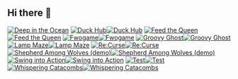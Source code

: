 ## Hi there 👋
<!-- BEGIN YOUTUBE-CARDS -->
[![Deep in the Ocean](https://zyhu.pythonanywhere.com/?id=2705362&title=Deep+in+the+Ocean&lang=en&background_color=%230d1117&title_color=%23ffffff&stats_color=%23dedede&max_title_lines=2&width=250&border_radius=5&api_key=vehU63jq1uo0qIfmk4X52FNaDunZFzXdmXTKxswN)](https://candy-overdose.itch.io/deep-ocean#gh-dark-mode-only)
[![Duck Hub](https://zyhu.pythonanywhere.com/?id=2308464&title=Duck+Hub&lang=en&background_color=%230d1117&title_color=%23ffffff&stats_color=%23dedede&max_title_lines=2&width=250&border_radius=5&api_key=vehU63jq1uo0qIfmk4X52FNaDunZFzXdmXTKxswN)](https://zyhu.itch.io/duckhub#gh-dark-mode-only)[![Duck Hub](https://zyhu.pythonanywhere.com/?id=2308464&title=Duck+Hub&lang=en&background_color=%23ffffff&title_color=%2324292f&stats_color=%2357606a&max_title_lines=2&width=250&border_radius=5&api_key=vehU63jq1uo0qIfmk4X52FNaDunZFzXdmXTKxswN)](https://zyhu.itch.io/duckhub#gh-light-mode-only)
[![Feed the Queen](https://zyhu.pythonanywhere.com/?id=2784524&title=Feed+the+Queen&lang=en&background_color=%230d1117&title_color=%23ffffff&stats_color=%23dedede&max_title_lines=2&width=250&border_radius=5&api_key=vehU63jq1uo0qIfmk4X52FNaDunZFzXdmXTKxswN)](https://zyhu.itch.io/feed-the-queen#gh-dark-mode-only)[![Feed the Queen](https://zyhu.pythonanywhere.com/?id=2784524&title=Feed+the+Queen&lang=en&background_color=%23ffffff&title_color=%2324292f&stats_color=%2357606a&max_title_lines=2&width=250&border_radius=5&api_key=vehU63jq1uo0qIfmk4X52FNaDunZFzXdmXTKxswN)](https://zyhu.itch.io/feed-the-queen#gh-light-mode-only)
[![Fwogame](https://zyhu.pythonanywhere.com/?id=2246600&title=Fwogame&lang=en&background_color=%230d1117&title_color=%23ffffff&stats_color=%23dedede&max_title_lines=2&width=250&border_radius=5&api_key=vehU63jq1uo0qIfmk4X52FNaDunZFzXdmXTKxswN)](https://zyhu.itch.io/fwogame#gh-dark-mode-only)[![Fwogame](https://zyhu.pythonanywhere.com/?id=2246600&title=Fwogame&lang=en&background_color=%23ffffff&title_color=%2324292f&stats_color=%2357606a&max_title_lines=2&width=250&border_radius=5&api_key=vehU63jq1uo0qIfmk4X52FNaDunZFzXdmXTKxswN)](https://zyhu.itch.io/fwogame#gh-light-mode-only)
[![Groovy Ghost](https://zyhu.pythonanywhere.com/?id=2567126&title=Groovy+Ghost&lang=en&background_color=%230d1117&title_color=%23ffffff&stats_color=%23dedede&max_title_lines=2&width=250&border_radius=5&api_key=vehU63jq1uo0qIfmk4X52FNaDunZFzXdmXTKxswN)](https://zyhu.itch.io/groovy-ghost#gh-dark-mode-only)[![Groovy Ghost](https://zyhu.pythonanywhere.com/?id=2567126&title=Groovy+Ghost&lang=en&background_color=%23ffffff&title_color=%2324292f&stats_color=%2357606a&max_title_lines=2&width=250&border_radius=5&api_key=vehU63jq1uo0qIfmk4X52FNaDunZFzXdmXTKxswN)](https://zyhu.itch.io/groovy-ghost#gh-light-mode-only)
[![Lamp Maze](https://zyhu.pythonanywhere.com/?id=929233&title=Lamp+Maze&lang=en&background_color=%230d1117&title_color=%23ffffff&stats_color=%23dedede&max_title_lines=2&width=250&border_radius=5&api_key=vehU63jq1uo0qIfmk4X52FNaDunZFzXdmXTKxswN)](https://zyhu.itch.io/lamp-maze#gh-dark-mode-only)[![Lamp Maze](https://zyhu.pythonanywhere.com/?id=929233&title=Lamp+Maze&lang=en&background_color=%23ffffff&title_color=%2324292f&stats_color=%2357606a&max_title_lines=2&width=250&border_radius=5&api_key=vehU63jq1uo0qIfmk4X52FNaDunZFzXdmXTKxswN)](https://zyhu.itch.io/lamp-maze#gh-light-mode-only)
[![Re:Curse](https://zyhu.pythonanywhere.com/?id=2456168&title=Re%3ACurse&lang=en&background_color=%230d1117&title_color=%23ffffff&stats_color=%23dedede&max_title_lines=2&width=250&border_radius=5&api_key=vehU63jq1uo0qIfmk4X52FNaDunZFzXdmXTKxswN)](https://zyhu.itch.io/recurse#gh-dark-mode-only)[![Re:Curse](https://zyhu.pythonanywhere.com/?id=2456168&title=Re%3ACurse&lang=en&background_color=%23ffffff&title_color=%2324292f&stats_color=%2357606a&max_title_lines=2&width=250&border_radius=5&api_key=vehU63jq1uo0qIfmk4X52FNaDunZFzXdmXTKxswN)](https://zyhu.itch.io/recurse#gh-light-mode-only)
[![Shepherd Among Wolves (demo)](https://zyhu.pythonanywhere.com/?id=2803852&title=Shepherd+Among+Wolves+%28demo%29&lang=en&background_color=%230d1117&title_color=%23ffffff&stats_color=%23dedede&max_title_lines=2&width=250&border_radius=5&api_key=vehU63jq1uo0qIfmk4X52FNaDunZFzXdmXTKxswN)](https://ktswulf.itch.io/shepherd-among-wolves#gh-dark-mode-only)[![Shepherd Among Wolves (demo)](https://zyhu.pythonanywhere.com/?id=2803852&title=Shepherd+Among+Wolves+%28demo%29&lang=en&background_color=%23ffffff&title_color=%2324292f&stats_color=%2357606a&max_title_lines=2&width=250&border_radius=5&api_key=vehU63jq1uo0qIfmk4X52FNaDunZFzXdmXTKxswN)](https://ktswulf.itch.io/shepherd-among-wolves#gh-light-mode-only)
[![Swing into Action](https://zyhu.pythonanywhere.com/?id=1239213&title=Swing+into+Action&lang=en&background_color=%230d1117&title_color=%23ffffff&stats_color=%23dedede&max_title_lines=2&width=250&border_radius=5&api_key=vehU63jq1uo0qIfmk4X52FNaDunZFzXdmXTKxswN)](https://zyhu.itch.io/swing-into-action#gh-dark-mode-only)[![Swing into Action](https://zyhu.pythonanywhere.com/?id=1239213&title=Swing+into+Action&lang=en&background_color=%23ffffff&title_color=%2324292f&stats_color=%2357606a&max_title_lines=2&width=250&border_radius=5&api_key=vehU63jq1uo0qIfmk4X52FNaDunZFzXdmXTKxswN)](https://zyhu.itch.io/swing-into-action#gh-light-mode-only)
[![Test](https://zyhu.pythonanywhere.com/?id=2479910&title=Test&lang=en&background_color=%230d1117&title_color=%23ffffff&stats_color=%23dedede&max_title_lines=2&width=250&border_radius=5&api_key=vehU63jq1uo0qIfmk4X52FNaDunZFzXdmXTKxswN)](https://zyhu.itch.io/test#gh-dark-mode-only)[![Test](https://zyhu.pythonanywhere.com/?id=2479910&title=Test&lang=en&background_color=%23ffffff&title_color=%2324292f&stats_color=%2357606a&max_title_lines=2&width=250&border_radius=5&api_key=vehU63jq1uo0qIfmk4X52FNaDunZFzXdmXTKxswN)](https://zyhu.itch.io/test#gh-light-mode-only)
[![Whispering Catacombs](https://zyhu.pythonanywhere.com/?id=2738205&title=Whispering+Catacombs&lang=en&background_color=%230d1117&title_color=%23ffffff&stats_color=%23dedede&max_title_lines=2&width=250&border_radius=5&api_key=vehU63jq1uo0qIfmk4X52FNaDunZFzXdmXTKxswN)](https://candy-overdose.itch.io/whispering-catacombs#gh-dark-mode-only)[![Whispering Catacombs](https://zyhu.pythonanywhere.com/?id=2738205&title=Whispering+Catacombs&lang=en&background_color=%23ffffff&title_color=%2324292f&stats_color=%2357606a&max_title_lines=2&width=250&border_radius=5&api_key=vehU63jq1uo0qIfmk4X52FNaDunZFzXdmXTKxswN)](https://candy-overdose.itch.io/whispering-catacombs#gh-light-mode-only)
<!-- END YOUTUBE-CARDS -->
